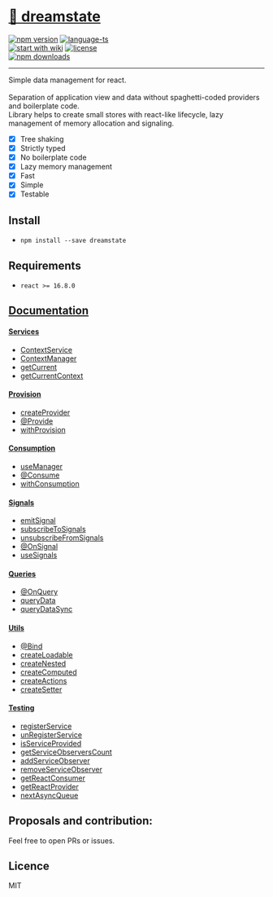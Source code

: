 # <a href='https://www.npmjs.com/package/dreamstate'> 🎸 dreamstate </a>

[![npm version](https://img.shields.io/npm/v/dreamstate.svg?style=flat-square)](https://www.npmjs.com/package/dreamstate)
[![language-ts](https://img.shields.io/badge/language-typescript%3A%95%25-blue.svg?style=flat)](https://github.com/Neloreck/dreamstate/search?l=typescript)
<br/>
[![start with wiki](https://img.shields.io/badge/docs-wiki-blue.svg?style=flat)](https://github.com/Neloreck/dreamstate/wiki)
[![license](https://img.shields.io/badge/license-MIT-blue.svg?style=flat)](https://github.com/Neloreck/dreamstate/blob/master/LICENSE)
<br/>
[![npm downloads](https://img.shields.io/npm/dt/dreamstate.svg?style=flat-square)](https://www.npmjs.com/package/dreamstate)

<hr/>

Simple data management for react. <br/>
<br/>
Separation of application view and data without spaghetti-coded providers and boilerplate code. <br/>
Library helps to create small stores with react-like lifecycle, lazy management of memory allocation and signaling. <br/>

 - [x] Tree shaking
 - [x] Strictly typed
 - [x] No boilerplate code
 - [x] Lazy memory management
 - [x] Fast 
 - [x] Simple 
 - [x] Testable

## Install
- `npm install --save dreamstate`

## Requirements
- `react >= 16.8.0`

## [Documentation](https://github.com/Neloreck/dreamstate/wiki/Home)

#### [Services](https://github.com/Neloreck/dreamstate/wiki/services)
- [ContextService](https://github.com/Neloreck/dreamstate/wiki/ContextService)
- [ContextManager](https://github.com/Neloreck/dreamstate/wiki/ContextManager)
- [getCurrent](https://github.com/Neloreck/dreamstate/wiki/getCurrent)
- [getCurrentContext](https://github.com/Neloreck/dreamstate/wiki/getCurrentContext)


#### [Provision](https://github.com/Neloreck/dreamstate/wiki/provision)
- [createProvider](https://github.com/Neloreck/dreamstate/wiki/createProvider)
- [@Provide](https://github.com/Neloreck/dreamstate/wiki/@Provide)
- [withProvision](https://github.com/Neloreck/dreamstate/wiki/withProvision)

#### [Consumption](https://github.com/Neloreck/dreamstate/wiki/consumption)
- [useManager](https://github.com/Neloreck/dreamstate/wiki/useManager)
- [@Consume](https://github.com/Neloreck/dreamstate/wiki/@Consume)
- [withConsumption](https://github.com/Neloreck/dreamstate/wiki/withConsumption)

#### [Signals](https://github.com/Neloreck/dreamstate/wiki/signals)
- [emitSignal](https://github.com/Neloreck/dreamstate/wiki/emitSignal)
- [subscribeToSignals](https://github.com/Neloreck/dreamstate/wiki/subscribeToSignals)
- [unsubscribeFromSignals](https://github.com/Neloreck/dreamstate/wiki/unsubscribeFromSignals)
- [@OnSignal](https://github.com/Neloreck/dreamstate/wiki/@OnSignal)
- [useSignals](https://github.com/Neloreck/dreamstate/wiki/useSignals)

#### [Queries](https://github.com/Neloreck/dreamstate/wiki/queries)
- [@OnQuery](https://github.com/Neloreck/dreamstate/wiki/@OnQuery)
- [queryData](https://github.com/Neloreck/dreamstate/wiki/queryData)
- [queryDataSync](https://github.com/Neloreck/dreamstate/wiki/queryDataSync)

#### [Utils](https://github.com/Neloreck/dreamstate/wiki/utils)
- [@Bind](https://github.com/Neloreck/dreamstate/wiki/@Bind)
- [createLoadable](https://github.com/Neloreck/dreamstate/wiki/createLoadable)
- [createNested](https://github.com/Neloreck/dreamstate/wiki/createMutable)
- [createComputed](https://github.com/Neloreck/dreamstate/wiki/createComputed)
- [createActions](https://github.com/Neloreck/dreamstate/wiki/createActions)
- [createSetter](https://github.com/Neloreck/dreamstate/wiki/createSetter)

#### [Testing](https://github.com/Neloreck/dreamstate/wiki/testing)
- [registerService](https://github.com/Neloreck/dreamstate/wiki/registerService)
- [unRegisterService](https://github.com/Neloreck/dreamstate/wiki/unRegisterService)
- [isServiceProvided](https://github.com/Neloreck/dreamstate/wiki/isServiceProvided)
- [getServiceObserversCount](https://github.com/Neloreck/dreamstate/wiki/getServiceObserversCount)
- [addServiceObserver](https://github.com/Neloreck/dreamstate/wiki/addServiceObserver)
- [removeServiceObserver](https://github.com/Neloreck/dreamstate/wiki/removeServiceObserver)
- [getReactConsumer](https://github.com/Neloreck/dreamstate/wiki/getReactConsumer)
- [getReactProvider](https://github.com/Neloreck/dreamstate/wiki/getReactProvider)
- [nextAsyncQueue](https://github.com/Neloreck/dreamstate/wiki/nextAsyncQueue)

## Proposals and contribution:
Feel free to open PRs or issues. <br/>

## Licence
MIT
